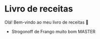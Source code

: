 # Livro de receitas

Olá! Bem-vindo ao meu livro de receitas :wave:

 - Strogonoff de Frango muito bom MASTER